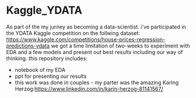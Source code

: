 # Kaggle_YDATA

As part of the my jurney as becoming a data-scientist. i've participated in the YDATA Kaggle competition on the follwing dataset:
https://www.kaggle.com/competitions/house-prices-regression-predictions-ydata
we got a time limitation of two-weeks to experiment with EDA and a few models and present out best results including our way of thinking.
this repository includes:
*  notebook of my EDA
*  ppt for presenting our results
*  this work was done in couples - my parter was the amazing Karing Herzog:https://www.linkedin.com/in/karin-herzog-81141567/ 
